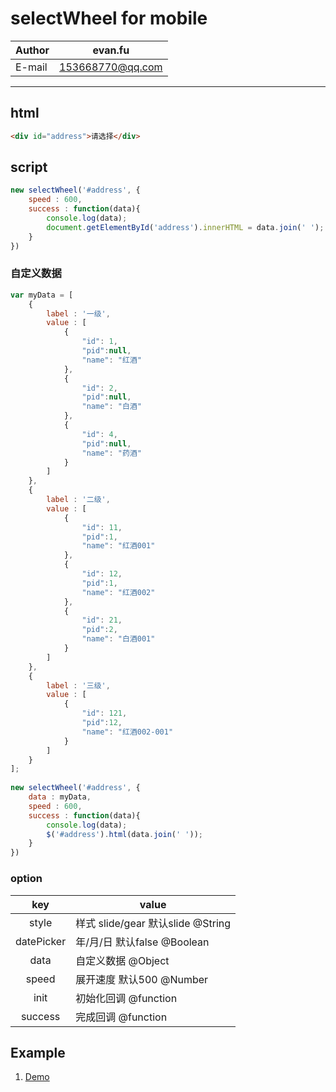 selectWheel for mobile
============

|Author|evan.fu|
|---|---
|E-mail|153668770@qq.com

---
## html
```html
<div id="address">请选择</div>
```

## script
```javascript
new selectWheel('#address', {
    speed : 600,
    success : function(data){
        console.log(data);
        document.getElementById('address').innerHTML = data.join(' ');
    }
})
``` 

### 自定义数据
```javascript
var myData = [
    {
        label : '一级',
        value : [
            {
                "id": 1,
                "pid":null,
                "name": "红酒"
            },
            {
                "id": 2,
                "pid":null,
                "name": "白酒"
            },
            {
                "id": 4,
                "pid":null,
                "name": "药酒"
            }
        ]
    },
    {
        label : '二级',
        value : [
            {
                "id": 11,
                "pid":1,
                "name": "红酒001"
            },
            {
                "id": 12,
                "pid":1,
                "name": "红酒002"
            },
            {
                "id": 21,
                "pid":2,
                "name": "白酒001"
            }
        ]
    },
    {
        label : '三级',
        value : [
            {
                "id": 121,
                "pid":12,
                "name": "红酒002-001"
            }
        ]
    }
];
    
new selectWheel('#address', {
    data : myData,
    speed : 600,
    success : function(data){
        console.log(data);
        $('#address').html(data.join(' '));
    }
})
``` 
### option
|key |value|
|:--:|-----|
|style| 样式 slide/gear 默认slide @String
|datePicker|年/月/日 默认false @Boolean
|data| 自定义数据 @Object
|speed| 展开速度 默认500 @Number
|init| 初始化回调 @function	
|success| 完成回调 @function 

## Example
1. [Demo](https://awin8516.github.io/selectWheel/docs/)  